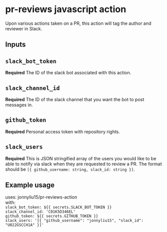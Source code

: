 # pr-reviews javascript action

Upon various actions taken on a PR, this action will tag the author and reviewer in Slack.

## Inputs

## `slack_bot_token`

**Required** The ID of the slack bot associated with this action.

## `slack_channel_id`

**Required** The ID of the slack channel that you want the bot to post messages in.

## `github_token`

**Required** Personal access token with repository rights.

## `slack_users`

**Required** This is JSON stringified array of the users you would like to be able to notify via slack when they are requested to review a PR. The format should be `[{ github_username: string, slack_id: string }]`.


## Example usage

uses: jonnyliu15/pr-reviews-action  
with:  
         `slack_bot_token: ${{ secrets.SLACK_BOT_TOKEN }}`  
         `slack_channel_id: 'C01K5D346EL'`   
         `github_token: ${{ secrets.GITHUB_TOKEN }}`  
         `slack_users: '[{ "github_username": "jonnyliu15", "slack_id": "U022GSCCH1A" }]'`  
